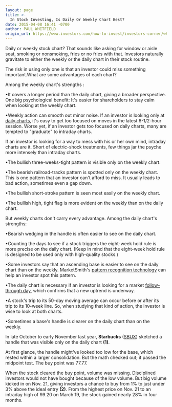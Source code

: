```yaml
---
layout: page
title: >-
  In Stock Investing, Is Daily Or Weekly Chart Best?
date: 2015-04-08 16:41 -0700
author: PAUL WHITFIELD
origin_url: https://www.investors.com/how-to-invest/investors-corner/which-stock-chart-to-use
---
```





Daily or weekly stock chart? That sounds like asking for window or aisle seat, smoking or nonsmoking, fries or no fries with that. Investors naturally gravitate to either the weekly or the daily chart in their stock routine.

  

The risk in using only one is that an investor could miss something important.What are some advantages of each chart?

  

Among the weekly chart's strengths :

  

•It covers a longer period than the daily chart, giving a broader perspective. One big psychological benefit: It's easier for shareholders to stay calm when looking at the weekly chart.

  

•Weekly action can smooth out minor noise. If an investor is looking only at [daily charts](http://education.investors.com/courselandingpage.aspx?id=735786&nav=IBDUCourse5), it's easy to get too focused on moves in the latest 6-1/2-hour session. Worse yet, if an investor gets too focused on daily charts, many are tempted to "graduate" to intraday charts.

  

If an investor is looking for a way to mess with his or her own mind, intraday charts are it. Short of electric-shock treatments, few things jar the psyche more intensely than intraday charts.

  

•The bullish three-weeks-tight pattern is visible only on the weekly chart.

  

•The bearish railroad-tracks pattern is spotted only on the weekly chart. This is one pattern that an investor can't afford to miss. It usually leads to bad action, sometimes even a gap down.

  

•The bullish short-stroke pattern is seen most easily on the weekly chart.

  

•The bullish high, tight flag is more evident on the weekly than on the daily chart.

  

But weekly charts don't carry every advantage. Among the daily chart's strengths:

  

•Bearish wedging in the handle is often easier to see on the daily chart.

  

•Counting the days to see if a stock triggers the eight-week hold rule is more precise on the daily chart. (Keep in mind that the eight-week hold rule is designed to be used only with high-quality stocks.)

  

•Some investors say that an ascending base is easier to see on the daily chart than on the weekly. MarketSmith's [pattern recognition technology](http://www.marketsmith.com/patternrecognition/) can help an investor spot this pattern.

  

•The daily chart is necessary if an investor is looking for a market [follow-through day](http://education.investors.com/investors-corner/706592-how-to-identify-the-start-of-an-uptrend.htm), which confirms that a new uptrend is underway.

  

•A stock's trip to its 50-day moving average can occur before or after its trip to its 10-week line. So, when studying that kind of action, the investor is wise to look at both charts.

  

•Sometimes a base's handle is clearer on the daily chart than on the weekly.

  

In late October to early November last year, **Starbucks** ([SBUX](https://research.investors.com/quote.aspx?symbol=SBUX)) sketched a handle that was visible only on the daily chart **(1)**.

  

At first glance, the handle might've looked too low for the base, which rested within a larger consolidation. But the math checked out; it passed the midpoint test. The buy point was 77.77.

  

When the stock cleared the buy point, volume was missing. Disciplined investors would not have bought because of the low volume. But big volume kicked in on Nov. 21, giving investors a chance to buy from 1% to just under 3% above the ideal entry **(2)**. From the highest price on Nov. 21 to an intraday high of 99.20 on March 19, the stock gained nearly 28% in four months.




